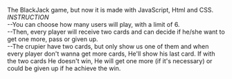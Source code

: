 The BlackJack game, but now it is made with JavaScript, Html and CSS. <br>
*INSTRUCTION* <br>
--You can choose how many users will play, with a limit of 6. <br>
--Then, every  player will receive two cards and can decide if he/she want to get one more, pass or given up. <br>
--The crupier have two cards, but only show us one of them and when every player don't wanna get more cards, He'll show his last card.
If with the two cards He doesn't win, He will get one more (if it's necessary) or could be given up if he achieve the win.
